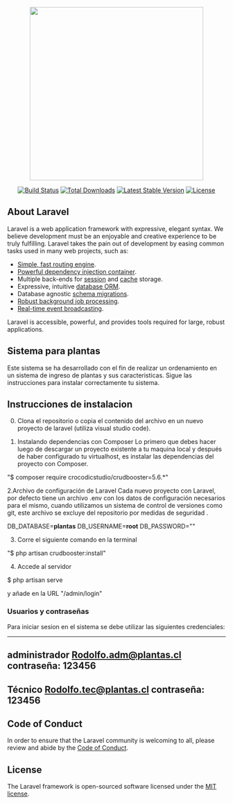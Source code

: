 <p align="center"><a href="https://laravel.com" target="_blank"><img src="https://raw.githubusercontent.com/laravel/art/master/logo-lockup/5%20SVG/2%20CMYK/1%20Full%20Color/laravel-logolockup-cmyk-red.svg" width="400"></a></p>

<p align="center">
<a href="https://travis-ci.org/laravel/framework"><img src="https://travis-ci.org/laravel/framework.svg" alt="Build Status"></a>
<a href="https://packagist.org/packages/laravel/framework"><img src="https://img.shields.io/packagist/dt/laravel/framework" alt="Total Downloads"></a>
<a href="https://packagist.org/packages/laravel/framework"><img src="https://img.shields.io/packagist/v/laravel/framework" alt="Latest Stable Version"></a>
<a href="https://packagist.org/packages/laravel/framework"><img src="https://img.shields.io/packagist/l/laravel/framework" alt="License"></a>
</p>

## About Laravel

Laravel is a web application framework with expressive, elegant syntax. We believe development must be an enjoyable and creative experience to be truly fulfilling. Laravel takes the pain out of development by easing common tasks used in many web projects, such as:

- [Simple, fast routing engine](https://laravel.com/docs/routing).
- [Powerful dependency injection container](https://laravel.com/docs/container).
- Multiple back-ends for [session](https://laravel.com/docs/session) and [cache](https://laravel.com/docs/cache) storage.
- Expressive, intuitive [database ORM](https://laravel.com/docs/eloquent).
- Database agnostic [schema migrations](https://laravel.com/docs/migrations).
- [Robust background job processing](https://laravel.com/docs/queues).
- [Real-time event broadcasting](https://laravel.com/docs/broadcasting).

Laravel is accessible, powerful, and provides tools required for large, robust applications.

## Sistema para plantas 

Este sistema se ha desarrollado con el fin de realizar un ordenamiento en un sistema de ingreso de plantas y sus caracteristicas.
Sigue las instrucciones para instalar correctamente tu sistema.

## Instrucciones de instalacion

0. Clona el repositorio o copia el contenido del archivo en un nuevo proyecto de laravel (utiliza visual studio code).


1. Instalando dependencias con Composer
Lo primero que debes hacer luego de descargar un proyecto existente a tu maquina local y después de haber configurado tu virtualhost, es instalar las dependencias del proyecto con Composer.

"$ composer require crocodicstudio/crudbooster=5.6.*"


2.Archivo de configuración de Laravel
Cada nuevo proyecto con Laravel, por defecto tiene un archivo .env con los datos de configuración necesarios para el mismo, cuando utilizamos un sistema de control de versiones como git, este archivo se excluye del repositorio por medidas de seguridad .

DB_DATABASE=**plantas**
DB_USERNAME=**root**
DB_PASSWORD=""

3. Corre el siguiente comando en la terminal 

"$ php artisan crudbooster:install"


4. Accede al servidor

$ php artisan serve

y añade en la URL "/admin/login"

### Usuarios y contraseñas 
Para iniciar sesion en el sistema se debe utilizar las siguientes credenciales:

------------------------------------
administrador
Rodolfo.adm@plantas.cl
contraseña: 123456
------------------------------------
Técnico
Rodolfo.tec@plantas.cl
contraseña: 123456
------------------------------------


## Code of Conduct
In order to ensure that the Laravel community is welcoming to all, please review and abide by the [Code of Conduct](https://laravel.com/docs/contributions#code-of-conduct).


## License
The Laravel framework is open-sourced software licensed under the [MIT license](https://opensource.org/licenses/MIT).
